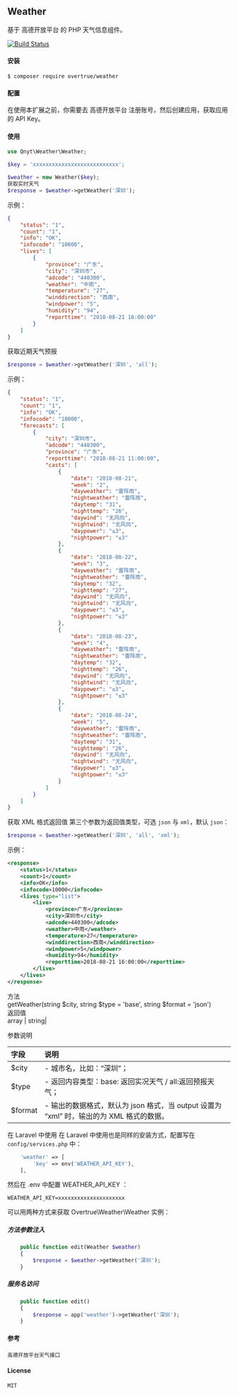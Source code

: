 ## Weather


基于 高德开放平台 的 PHP 天气信息组件。

[![Build Status](https://travis-ci.org/qnyt/weather.svg?branch=master)](https://travis-ci.org/qnyt/weather)

#### 安装
```
$ composer require overtrue/weather 
```


#### 配置
在使用本扩展之前，你需要去 高德开放平台 注册账号，然后创建应用，获取应用的 API Key。

#### 使用
```php
use Qnyt\Weather\Weather;

$key = 'xxxxxxxxxxxxxxxxxxxxxxxxxxx';

$weather = new Weather($key);
获取实时天气
$response = $weather->getWeather('深圳');
```
示例：
```json
{
    "status": "1",
    "count": "1",
    "info": "OK",
    "infocode": "10000",
    "lives": [
        {
            "province": "广东",
            "city": "深圳市",
            "adcode": "440300",
            "weather": "中雨",
            "temperature": "27",
            "winddirection": "西南",
            "windpower": "5",
            "humidity": "94",
            "reporttime": "2018-08-21 16:00:00"
        }
    ]
}
```
获取近期天气预报
```php
$response = $weather->getWeather('深圳', 'all');
```

示例：
```json
{
    "status": "1", 
    "count": "1", 
    "info": "OK", 
    "infocode": "10000", 
    "forecasts": [
        {
            "city": "深圳市", 
            "adcode": "440300", 
            "province": "广东", 
            "reporttime": "2018-08-21 11:00:00", 
            "casts": [
                {
                    "date": "2018-08-21", 
                    "week": "2", 
                    "dayweather": "雷阵雨", 
                    "nightweather": "雷阵雨", 
                    "daytemp": "31", 
                    "nighttemp": "26", 
                    "daywind": "无风向", 
                    "nightwind": "无风向", 
                    "daypower": "≤3", 
                    "nightpower": "≤3"
                }, 
                {
                    "date": "2018-08-22", 
                    "week": "3", 
                    "dayweather": "雷阵雨", 
                    "nightweather": "雷阵雨", 
                    "daytemp": "32", 
                    "nighttemp": "27", 
                    "daywind": "无风向", 
                    "nightwind": "无风向", 
                    "daypower": "≤3", 
                    "nightpower": "≤3"
                }, 
                {
                    "date": "2018-08-23", 
                    "week": "4", 
                    "dayweather": "雷阵雨", 
                    "nightweather": "雷阵雨", 
                    "daytemp": "32", 
                    "nighttemp": "26", 
                    "daywind": "无风向", 
                    "nightwind": "无风向", 
                    "daypower": "≤3", 
                    "nightpower": "≤3"
                }, 
                {
                    "date": "2018-08-24", 
                    "week": "5", 
                    "dayweather": "雷阵雨", 
                    "nightweather": "雷阵雨", 
                    "daytemp": "31", 
                    "nighttemp": "26", 
                    "daywind": "无风向", 
                    "nightwind": "无风向", 
                    "daypower": "≤3", 
                    "nightpower": "≤3"
                }
            ]
        }
    ]
}
```
获取 XML 格式返回值
第三个参数为返回值类型，可选 `json` 与 `xml`，默认 `json`：
```php
$response = $weather->getWeather('深圳', 'all', 'xml');
```

示例：
```xml
<response>
    <status>1</status>
    <count>1</count>
    <info>OK</info>
    <infocode>10000</infocode>
    <lives type="list">
        <live>
            <province>广东</province>
            <city>深圳市</city>
            <adcode>440300</adcode>
            <weather>中雨</weather>
            <temperature>27</temperature>
            <winddirection>西南</winddirection>
            <windpower>5</windpower>
            <humidity>94</humidity>
            <reporttime>2018-08-21 16:00:00</reporttime>
        </live>
    </lives>
</response>
```


方法<br/>
getWeather(string $city, string $type = 'base', string $format = 'json')<br/>
返回值<br/>
array | string|   

参数说明

|字段|说明|
|:---|:---|
|$city| - 城市名，比如：“深圳”；|
|$type |- 返回内容类型：base: 返回实况天气 / all:返回预报天气；|
|$format| - 输出的数据格式，默认为 json 格式，当 output 设置为 “xml” 时，输出的为 XML 格式的数据。|

在 Laravel 中使用
在 Laravel 中使用也是同样的安装方式，配置写在 `config/services.php` 中：

```php
    'weather' => [
        'key' => env('WEATHER_API_KEY'),
    ],
```
然后在 .env 中配置 WEATHER_API_KEY ：
```env
WEATHER_API_KEY=xxxxxxxxxxxxxxxxxxxxx
```
可以用两种方式来获取 Overtrue\Weather\Weather 实例：

##### 方法参数注入
```php
    public function edit(Weather $weather) 
    {
        $response = $weather->getWeather('深圳');
    }
  ```
##### 服务名访问
```php
    public function edit() 
    {
        $response = app('weather')->getWeather('深圳');
    }
```
   
#### 参考

    高德开放平台天气接口
#### License

    MIT